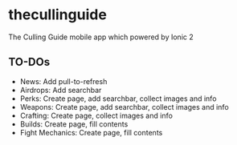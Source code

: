 # thecullinguide
The Culling Guide mobile app which powered by Ionic 2

## TO-DOs
* News: Add pull-to-refresh
* Airdrops: Add searchbar
* Perks: Create page, add searchbar, collect images and info
* Weapons: Create page, add searchbar, collect images and info
* Crafting: Create page, collect images and info
* Builds: Create page, fill contents
* Fight Mechanics: Create page, fill contents
